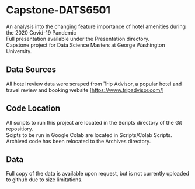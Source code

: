 # Capstone-DATS6501

An analysis into the changing feature importance of hotel amenities during the 2020 Covid-19 Pandemic  
Full presentation available under the Presentation directory.   
Capstone project for Data Science Masters at George Washington University.  

## Data Sources

All hotel review data were scraped from Trip Advisor, a popular hotel and travel review and booking website [https://www.tripadvisor.com/]  

## Code Location

All scripts to run this project are located in the Scripts directory of the Git repositiory.  
Scipts to be run in Google Colab are located in Scripts/Colab Scripts.  
Archived code has been relocated to the Archives directory.

## Data

Full copy of the data is available upon request, but is not currently uploaded to github due to size limitations.
